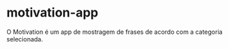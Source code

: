# motivation-app
O Motivation é um app de mostragem de frases de acordo com a categoria selecionada.
